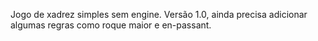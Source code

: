 Jogo de xadrez simples sem engine. Versão 1.0, ainda precisa adicionar algumas regras como roque maior e en-passant. 
